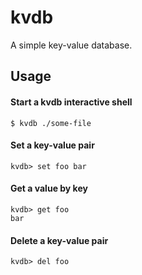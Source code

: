 # kvdb

A simple key-value database.

## Usage

#### Start a kvdb interactive shell

```
$ kvdb ./some-file
```

#### Set a key-value pair

```
kvdb> set foo bar
```

#### Get a value by key

```
kvdb> get foo
bar
```

#### Delete a key-value pair

```
kvdb> del foo
```

